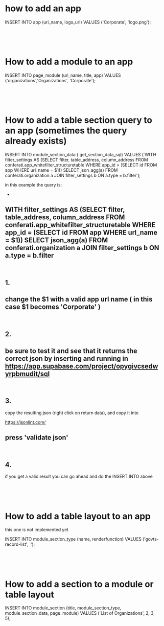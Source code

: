 # how to add an app

 INSERT INTO app (url_name, logo_url) VALUES ('Corporate', 'logo.png');


</br></br></br>

# How to add a module to an app

 INSERT INTO page_module (url_name, title, app) VALUES ('organizations','Organizations', 'Corporate');


</br></br></br>

# How to add a table section query to an app (sometimes the query already exists)

INSERT INTO module_section_data ( get_section_data_sql) VALUES ('WITH filter_settings AS (SELECT filter, table_address, column_address FROM conferati.app_whitefilter_structuretable WHERE app_id = (SELECT id FROM app WHERE url_name = $1))
SELECT json_agg(a) FROM conferati.organization a JOIN filter_settings b ON a.type = b.filter');

in this example the query is:

-
WITH filter_settings AS (SELECT filter, table_address, column_address FROM conferati.app_whitefilter_structuretable WHERE app_id = (SELECT id FROM app WHERE url_name = $1))
SELECT json_agg(a) FROM conferati.organization a JOIN filter_settings b ON a.type = b.filter
-

</br>

## 1.
change the $1 with a valid app url name ( in this case $1 becomes 'Corporate' )
-


</br>

## 2.
be sure to test it and see that it returns the correct json by inserting and running in
https://app.supabase.com/project/opygivcsedwyrpbmudit/sql
-


</br>

## 3.
copy the resulting json (right click on return data), and copy it into 

https://jsonlint.com/

press 'validate json'
-

</br>

## 4. 
if you get a valid result you can go ahead and do the INSERT INTO above 

</br></br></br>


# How to add a table layout to an app

this one is not implemented yet

INSERT INTO module_section_type (name, renderfunction) VALUES ('govts-record-list', '');



</br></br></br>


# How to add a section to a module or table layout

INSERT INTO module_section (title, module_section_type, module_section_data, page_module) VALUES ('List of Organizations', 2, 3, 5);


</br></br></br>
